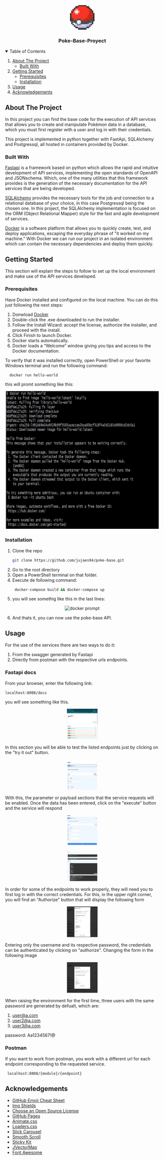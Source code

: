 
<!-- PROJECT LOGO -->
<br />
<p align="center">
  <img src="images/pokeball-pixel.png" alt="Logo" width="80" height="80">
  

  <h3 align="center">Poke-Base-Proyect</h3>
</p>



<!-- TABLE OF CONTENTS -->
<details open="open">
  <summary>Table of Contents</summary>
  <ol>
    <li>
      <a href="#about-the-project">About The Project</a>
      <ul>
        <li><a href="#built-with">Built With</a></li>
      </ul>
    </li>
    <li>
      <a href="#getting-started">Getting Started</a>
      <ul>
        <li><a href="#prerequisites">Prerequisites</a></li>
        <li><a href="#installation">Installation</a></li>
      </ul>
    </li>
    <li><a href="#usage">Usage</a></li>
    <li><a href="#acknowledgements">Acknowledgements</a></li>
  </ol>
</details>



<!-- ABOUT THE PROJECT -->
## About The Project

In this project you can find the base code for the execution of API services that allows you to create and manipulate Pokémon data in a database, which you must first register with a user and log in with their credentials.

This project is implemented in python together with FastApi, SQLAlchemy and Postgressql, all hosted in containers provided by Docker.

### Built With

[Fastapi](https://fastapi.tiangolo.com/) is a framework based on python which allows the rapid and intuitive development of API services, implementing the open standards of OpenAPI and JSONschema. Which, one of the many utilities that this framework provides is the generation of the necessary documentation for the API services that are being developed.

[SQLAlchemy](https://www.sqlalchemy.org/) provides the necessary tools for the job and connection to a relational database of your choice, in this case Postgressql being the chosen one. In this project, the SQLAlchemy implementation is focused on the ORM (Object Relational Mapper) style for the fast and agile development of services.

[Docker](https://www.docker.com/) is a software platform that allows you to quickly create, test, and deploy applications, escaping the everyday phrase of "it worked on my machine." With Docker we can run our project in an isolated environment which can contain the necessary dependencies and deploy them quickly.



<!-- GETTING STARTED -->
## Getting Started

This section will explain the steps to follow to set up the local environment and make use of the API services developed.

### Prerequisites

Have Docker installed and configured on the local machine. You can do this just following the next steps:
1. Donwload [Docker](https://www.docker.com/get-started)
2. Double-click the .exe downloaded to run the installer.
3. Follow the Install Wizard: accept the license, authorize the installer, and proceed with the install.
4. Click Finish to launch Docker.
5. Docker starts automatically.
6. Docker loads a “Welcome” window giving you tips and access to the Docker documentation. 

To verify that it was installed correctly, open PowerShell or your favorite Windows terminal and run the following command:
```sh
  docker run hello-world
 ```
 
this will promt something like this:

<p align="center">
  <img src="images/docker-hello-world.png" alt="hello world docker" width="500" height="450">
</p>

### Installation

1. Clone the repo
   ```sh
   git clone https://github.com/jujaes94/poke-base.git
   ```
2. Go to the root directory
3. Open a PowerShell terminal on that folder.
4. Execute de following command:
   ```sh
    docker-compose build && docker-compose up
   ```
5. you will see somethig like this in the last lines:
<p align="center">
  <img src="images/docker-compose-up" alt="docker prompt" width="100" height="100">
</p>

6. And thats it, you can now use the poke-base API.

<!-- USAGE -->
## Usage

For the use of the services there are two ways to do it:

1. From the swagger generated by Fastapi
2. Directly from postman with the respective urls endpoints.

### Fastapi docs

From your browser, enter the following link:
 ```sh
 localhost:8008/docs
 ```
 
you will see something like this. 
<p align="center">
  <img src="images/fastapi-docs.png" alt="docker prompt" width="100" height="100">
</p>

In this section you will be able to test the listed endpoints just by clicking on the "try it out" button.

<p align="center">
  <img src="images/fastapi-docs-try.png" alt="docker prompt" width="100" height="100">
</p>

With this, the parameter or payload sections that the service requests will be enabled. Once the data has been entered, click on the "execute" button and the service will respond

<p align="center">
  <img src="images/fastapi-docs-exec.png" alt="endpoint execute" width="100" height="100">
</p>

<p align="center">
  <img src="images/fastapi-response.png" alt="endpoint response" width="100" height="100">
</p>

In order for some of the endpoints to work properly, they will need you to first log in with the correct credentials. For this, in the upper right corner, you will find an "Authorize" button that will display the following form

<p align="center">
  <img src="images/fastapi-login.png" alt="endpoint logins" width="100" height="100">
</p>

Entering only the username and its respective password, the credentials can be authenticated by clicking on "authorize". Changing the form in the following image

<p align="center">
  <img src="images/fastapi-login-final.png" alt="endpoint logins" width="100" height="100">
</p>

When raising the environment for the first time, three users with the same password are generated by defualt, which are:
1. user@a.com
2. user2@a.com
3. user3@a.com

password: Aa1234567!@


### Postman

If you want to work from postman, you work with a different url for each endpoint corresponding to the requested service.
```sh
 localhost:8008/{module}/{endpoint}
 ```


<!-- ACKNOWLEDGEMENTS -->
## Acknowledgements
* [GitHub Emoji Cheat Sheet](https://www.webpagefx.com/tools/emoji-cheat-sheet)
* [Img Shields](https://shields.io)
* [Choose an Open Source License](https://choosealicense.com)
* [GitHub Pages](https://pages.github.com)
* [Animate.css](https://daneden.github.io/animate.css)
* [Loaders.css](https://connoratherton.com/loaders)
* [Slick Carousel](https://kenwheeler.github.io/slick)
* [Smooth Scroll](https://github.com/cferdinandi/smooth-scroll)
* [Sticky Kit](http://leafo.net/sticky-kit)
* [JVectorMap](http://jvectormap.com)
* [Font Awesome](https://fontawesome.com)
